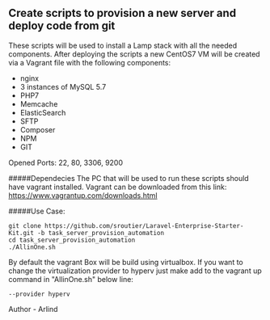 ## Create scripts to provision a new server and deploy code from git

These scripts will be used to install a Lamp stack with all the needed components.
After deploying the scripts a new CentOS7 VM will be created via a Vagrant file with the following components:
- nginx
- 3 instances of MySQL 5.7
- PHP7
- Memcache
- ElasticSearch
- SFTP
- Composer
- NPM
- GIT

Opened Ports: 22, 80, 3306, 9200

#####Dependecies
The PC that will be used to run these scripts should have vagrant installed.
Vagrant can be downloaded from this link:
https://www.vagrantup.com/downloads.html

#####Use Case:
```
git clone https://github.com/sroutier/Laravel-Enterprise-Starter-Kit.git -b task_server_provision_automation
cd task_server_provision_automation
./AllinOne.sh
```
By default the vagrant Box will be build using virtualbox.
If you want to change the virtualization provider to hyperv just make add to the vagrant up command in "AllinOne.sh" below line:
```
--provider hyperv
```

Author - Arlind 